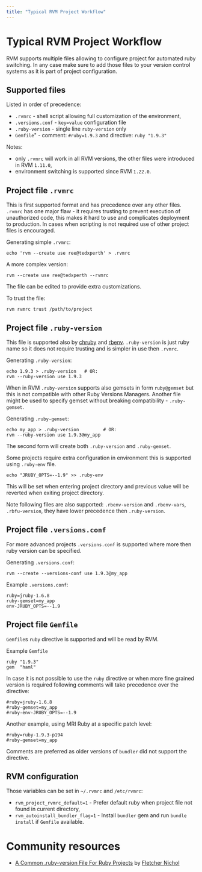 ```yaml
---
title: "Typical RVM Project Workflow"
---
```


# Typical RVM Project Workflow

RVM supports multiple files allowing to configure project for automated ruby switching.
In any case make sure to add those files to your version control systems
as it is part of project configuration.

## Supported files

Listed in order of precedence:

- `.rvmrc`         - shell script allowing full customization of the environment,
- `.versions.conf` - `key=value` configuration file
- `.ruby-version`  - single line `ruby-version` only
- `Gemfile`"       - comment: `#ruby=1.9.3` and directive: `ruby "1.9.3"`

Notes:

- only `.rvmrc` will work in all RVM versions, the other files were introduced in RVM `1.11.0`,
- environment switching is supported since RVM `1.22.0`.

## Project file `.rvmrc`

This is first supported format and has precedence over any other files.
`.rvmrc` has one major flaw - it requires trusting to prevent execution of unauthorized code,
this makes it hard to use and complicates deployment to production.
In cases when scripting is not required use of other project files is encouraged.

Generating simple `.rvmrc`:

    echo 'rvm --create use ree@tedxperth' > .rvmrc

A more complex version:

    rvm --create use ree@tedxperth --rvmrc

The file can be edited to provide extra customizations.

To trust the file:

    rvm rvmrc trust /path/to/project

## Project file `.ruby-version`

This file is supported also by [chruby](https://github.com/postmodern/chruby#readme)
and [rbenv](https://github.com/sstephenson/rbenv#readme).
`.ruby-version` is just ruby name so it does not require trusting and is simpler in use then `.rvmrc`.

Generating `.ruby-version`:

    echo 1.9.3 > .ruby-version   # OR:
    rvm --ruby-version use 1.9.3

When in RVM `.ruby-version` supports also gemsets in form `ruby@gemset`
but this is not compatible with other Ruby Versions Managers.
Another file might be used to specify gemset without breaking compatibility - `.ruby-gemset`.

Generating `.ruby-gemset`:

    echo my_app > .ruby-version         # OR:
    rvm --ruby-version use 1.9.3@my_app

The second form will create both `.ruby-version` and `.ruby-gemset`.

Some projects require extra configuration in environment this is supported using `.ruby-env` file.

    echo "JRUBY_OPTS=--1.9" >> .ruby-env

This will be set when entering project directory
and previous value will be reverted when exiting project directory.

Note following files are also supported: `.rbenv-version` and `.rbenv-vars`, `.rbfu-version`,
they have lower precedence then `.ruby-version`.

## Project file `.versions.conf`

For more advanced projects `.versions.conf` is supported where more then ruby version can be specified.

Generating `.versions.conf`:

    rvm --create --versions-conf use 1.9.3@my_app

Example `.versions.conf`:

    ruby=jruby-1.6.8
    ruby-gemset=my_app
    env-JRUBY_OPTS=--1.9

## Project file `Gemfile`

`Gemfile`s `ruby` directive is supported and will be read by RVM.

Example `Gemfile`

    ruby "1.9.3"
    gem  "haml"

In case it is not possible to use the `ruby` directive or when more fine grained
version is required following comments will take precedence over the directive:

    #ruby=jruby-1.6.8
    #ruby-gemset=my_app
    #ruby-env-JRUBY_OPTS=--1.9

Another example, using MRI Ruby at a specific patch level:

    #ruby=ruby-1.9.3-p194
    #ruby-gemset=my_app

Comments are preferred as older versions of `bundler` did not support the directive.

## RVM configuration

Those variables can be set in `~/.rvmrc` and `/etc/rvmrc`:

- `rvm_project_rvmrc_default=1`    - Prefer default ruby when project file not found in current directory,
- `rvm_autoinstall_bundler_flag=1` - Install `bundler` gem and run `bundle install` if `Gemfile` available.

# Community resources

- [A Common .ruby-version File For Ruby Projects](https://gist.github.com/1912050) by [Fletcher Nichol](https://github.com/fnichol)
